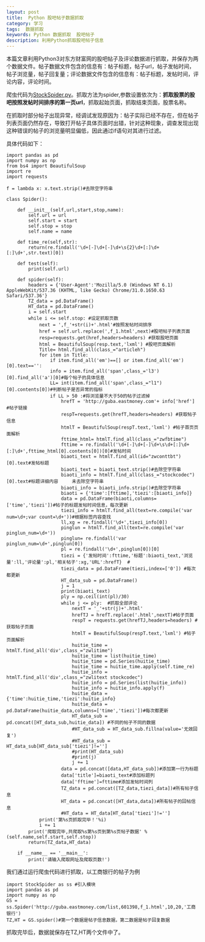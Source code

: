 ```yaml
---
layout: post
title:  Python 股吧帖子数据抓取
category: 学习
tags:  数据抓取 
keywords: Python 数据抓取  股吧帖子
description: 利用Python抓取股吧帖子信息
---
```


本篇文章利用Python3对东方财富网的股吧帖子及评论数据进行抓取，并保存为两个数据文件。帖子数据文件包含的信息有：帖子标题，帖子url，帖子发帖时间，帖子浏览量，帖子回复量；评论数据文件包含的信息有：帖子标题，发帖时间，评论内容，评论时间。

爬虫代码为[StockSpider.py]({{site.url}}/assets/Pycode.zip)。抓取方法为spider,参数设置依次为：**抓取股票的股吧按照发帖时间排序的第一页url**，抓取起始页面，抓取结束页面，股票名称。

在抓取时部分帖子出现异常，经调试发现原因为：帖子实际已经不存在，但在帖子列表页面仍然存在，导致打开帖子具体页面时出错，针对这种现象，调查发现出现这种错误的帖子的浏览量明显偏低，因此通过if语句对其进行过滤。

具体代码如下：

    import pandas as pd
    import numpy as np
    from bs4 import BeautifulSoup
    import re
    import requests

    f = lambda x: x.text.strip()#去除空字符串

    class Spider():

        def __init__(self,url,start,stop,name):
            self.url = url		
            self.start = start
            self.stop = stop
            self.name = name
    
        def time_re(self,str):
            return(re.findall('\d+[-]\d+[-]\d+\s{2}\d+[:]\d+[:]\d+',str.text)[0])
	
        def test(self):
            print(self.url)

        def spider(self):
            headers = {'User-Agent':'Mozilla/5.0 (Windows NT 6.1) AppleWebKit/537.36 (KHTML, like Gecko) Chrome/31.0.1650.63 Safari/537.36'}
            TZ_data = pd.DataFrame()
            HT_data = pd.DataFrame()
            i = self.start
            while i <= self.stop: #设定抓取页数
                next = ',f_'+str(i)+'.html'#按照发帖时间排序
                href = self.url.replace(',f_1.html',next)#股吧帖子列表页面
                resp=requests.get(href,headers=headers) #获取股吧页面
                html = BeautifulSoup(resp.text,'lxml') #股吧页面解析
                Title= html.find_all(class_="articleh")
                for item in Title:
                    if item.find_all('em')==[] or item.find_all('em')[0].text=='':
                    info = item.find_all('span',class_='l3')[0].find_all('a')[0]#每个帖子的具体信息
                    LL= int(item.find_all('span',class_="l1")[0].contents[0])#判断帖子是否异常的指标
                    if LL > 50 :#将浏览量不大于50的帖子过滤掉
                        hrefT = 'http://guba.eastmoney.com'+ info['href'] #帖子链接
                        respT=requests.get(hrefT,headers=headers) #获取帖子信息
                        htmlT = BeautifulSoup(respT.text,'lxml') #帖子首页页面解析
                        fttime_html= htmlT.find_all(class_="zwfbtime")
                        fttime = re.findall('\d+[-]\d+[-]\d+\s\d+[:]\d+[:]\d+',fttime_html[0].contents[0])[0]#发帖时间
                        biaoti_text = htmlT.find_all(id="zwconttbt")[0].text#发帖标题
                        biaoti_text = biaoti_text.strip()#去除空字符串
                        biaoti_info = htmlT.find_all(class_="stockcodec")[0].text#标题详细内容     未去除空字符串
                        biaoti_info = biaoti_info.strip()#去除空字符串
                        biaoti = {'time':[fttime],'tiezi':[biaoti_info]}
                        data = pd.DataFrame(biaoti,columns=['time','tiezi'])#帖子的标题发帖时间信息，每次更新
                        tiezi_info = htmlT.find_all(text=re.compile('var num=\d+;var count=\d+'))#根据标签内容查找
                        ll,xg = re.findall('\d+',tiezi_info[0])
                        pinglun = htmlT.find_all(text=re.compile('var pinglun_num=\d+'))
                        pinglun= re.findall('var pinglun_num=\d+',pinglun[0])
                        pl = re.findall('\d+',pinglun[0])[0]
                        tiezi = {'发帖时间':fttime,'标题':biaoti_text,'浏览量':ll,'评论量':pl,'相关帖子':xg,'URL':hrefT}  #
                        tiezi_data = pd.DataFrame(tiezi,index=['0']) #每次都更新
                        HT_data_sub = pd.DataFrame()
                        j = 1
                        print(biaoti_text)
                        ply = np.ceil(int(pl)/30)
                        while j <= ply:  #抓取全部评论
                            nextT = '_'+str(j)+'.html'
                            hrefTJ = hrefT.replace('.html',nextT)#帖子页面
                            respT = requests.get(hrefTJ,headers=headers) #获取帖子页面
                            htmlT = BeautifulSoup(respT.text,'lxml') #帖子页面解析
                            huitie_time = htmlT.find_all('div',class_="zwlitime")
                            huitie_time = list(huitie_time)
                            huitie_time = pd.Series(huitie_time)
                            huitie_time = huitie_time.apply(self.time_re)
                            huitie_info = htmlT.find_all('div',class_="zwlitext stockcodec")
                            huitie_info = pd.Series(list(huitie_info))
                            huitie_info = huitie_info.apply(f)
                            huitie_data = {'time':huitie_time,'tiezi':huitie_info}
                            huitie_data = pd.DataFrame(huitie_data,columns=['time','tiezi'])#每次都更新
                            HT_data_sub = pd.concat([HT_data_sub,huitie_data]) #不同的帖子不同的数据
                            #HT_data_sub = HT_data_sub.fillna(value='无效回复')
                            #HT_data_sub = HT_data_sub[HT_data_sub['tiezi']!='']
                            #print(HT_data_sub)
                            #print(j)
                            j += 1
                        data = pd.concat([data,HT_data_sub])#添加第一行为标题
                        data['title']=biaoti_text#添加标题列
                        data['fftime']=fttime#添加发帖时间列
                        TZ_data = pd.concat([TZ_data,tiezi_data])#所有帖子信息
                        HT_data = pd.concat([HT_data,data])#所有帖子的回帖信息
                        #HT_data = HT_data[HT_data['tiezi']!='']
                print('第%s页抓取完毕！'%i)
                i += 1
            print('爬取完毕,共爬取%s第%s页到第%s页帖子数据' %(self.name,self.start,self.stop))
            return(TZ_data,HT_data)

        if __name__ == '__main__':
            print('请输入爬取网址及爬取页数!') 

我们通过运行爬虫代码进行抓取，以工商银行的帖子为例

    import StockSpider as ss #引入模块
    import pandas as pd
    import numpy as np
    GS = ss.Spider('http://guba.eastmoney.com/list,601398,f_1.html',10,20,'工商银行')
    TZ,HT = GS.spider()#第一个数据是帖子信息数据，第二数据是帖子回复数据    

抓取完毕后，数据就保存在TZ,HT两个文件中了。

